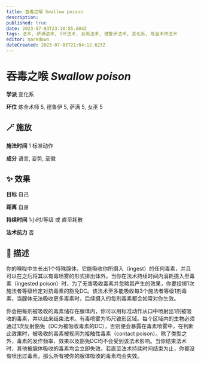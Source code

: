 ```yaml
---
title: 吞毒之喉 Swallow poison
description: 
published: true
date: 2023-07-03T23:10:55.804Z
tags: 法术, 萨满法术, 5环法术, 女巫法术, 德鲁伊法术, 变化系, 炼金术师法术
editor: markdown
dateCreated: 2023-07-03T21:04:12.623Z
---
```


# **吞毒之喉** *Swallow poison*

**学派** 变化系 

**环位** 炼金术师 5, 德鲁伊 5, 萨满 5, 女巫 5

## 🪄 施放

**施法时间** 1 标准动作

**成分** 语言, 姿势, 圣徽

## ✨ 效果 

**目标** 自己 

**距离** 自身  

**持续时间** 1小时/等级 或 直至耗散 

**法术抗力** 否

## 📖 描述

你的喉咙中生长出1个特殊腺体，它能吸收你所摄入（ingest）的任何毒素，并且可以在之后将其以有毒喷雾的形式排出体外。当你在法术持续时间内消耗摄入型毒素（ingested poison）时，为了无害吸收毒素并忽略其产生的效果，你要投掷1次施法者等级检定对抗毒素的豁免DC。该法术至多能吸收每3个施法者等级1剂毒素，当腺体无法吸收更多毒素时，后续摄入的每剂毒素都会如常对你生效。

你会把每剂被吸收的毒素储存在腺体内，你可以用标准动作从口中喷射出1剂被吸收的毒素，并以此来结束法术。有毒喷雾为15尺锥形区域。每个区域内的生物必须通过1次反射豁免（DC为被吸收毒素的DC），否则便会暴露在毒素喷雾中，在判断此效果时，被吸收的毒素被视同为接触性毒素（contact poison）。除了类型之外，毒素的发作频率、效果以及豁免DC均不会受到该法术影响。当你结束法术时，其他被腺体吸收的毒素均会立即失效。若直至法术持续时间结束为止，你都没有喷出过毒素，那么所有被你的腺体吸收的毒素均会失效。
    